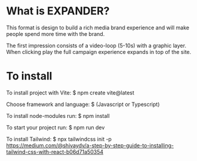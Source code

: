 # What is EXPANDER?

This format is design to build a rich media brand experience and will make people spend more time with the brand.

The first impression consists of a video-loop (5-10s) with a graphic layer. When clicking play the full campaign experience expands in top of the site.

# To install
To install project with Vite: 
$ npm create vite@latest

Choose framework and language:
$ (Javascript or Typescript)

To install node-modules run: 
$ npm install

To start your project run:
$ npm run dev

To install Tailwind: 
$ npx tailwindcss init -p
https://medium.com/@shivaydv/a-step-by-step-guide-to-installing-tailwind-css-with-react-b06d71a50354